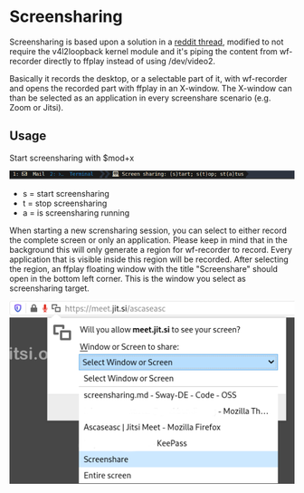 # Screensharing

Screensharing is based upon a solution in a [reddit thread](https://www.reddit.com/r/swaywm/comments/di7ev1/screensharing_w_sway_possible/), modified to not require the v4l2loopback kernel module and it's piping the content from wf-recorder directly to ffplay instead of using /dev/video2.

Basically it records the desktop, or a selectable part of it, with wf-recorder and opens the recorded part with ffplay in an X-window. The X-window can than be selected as an application in every screenshare scenario (e.g. Zoom or Jitsi).

## Usage

Start screensharing with $mod+x

![Screenshare01](screenshare01.png)

* s = start screensharing
* t = stop screensharing
* a = is screensharing running

When starting a new scrensharing session, you can select to either record the complete screen or only an application. Please keep in mind that in the background this will only generate a region for wf-recorder to record. Every application that is visible inside this region will be recorded. After selecting the region, an ffplay floating window with the title "Screenshare" should open in the bottom left corner. This is the window you select as screensharing target.

![Screenshare02](screenshare02.png)
